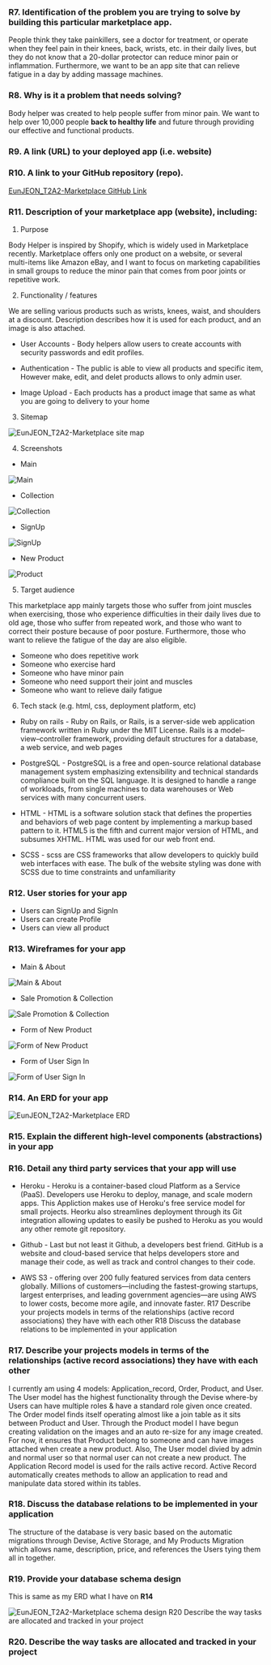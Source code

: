### R7. Identification of the problem you are trying to solve by building this particular marketplace app.

People think they take painkillers, see a doctor for treatment, or operate when they feel pain in their knees, back, wrists, etc. in their daily lives, but they do not know that a 20-dollar protector can reduce minor pain or inflammation. Furthermore, we want to be an app site that can relieve fatigue in a day by adding massage machines.

### R8. Why is it a problem that needs solving?

Body helper was created to help people suffer from minor pain. We want to help over 10,000 people **back to healthy life** and future through providing our effective and functional products. 

### R9. A link (URL) to your deployed app (i.e. website)


### R10. A link to your GitHub repository (repo).

[EunJEON_T2A2-Marketplace GitHub Link](https://github.com/eunbiggabi/EunJEON_T2A2)

### R11. Description of your marketplace app (website), including:

1. Purpose

Body Helper is inspired by Shopify, which is widely used in Marketplace recently. Marketplace offers only one product on a website, or several multi-items like Amazon eBay, and I want to focus on marketing capabilities in small groups to reduce the minor pain that comes from poor joints or repetitive work.


2. Functionality / features

 We are selling various products such as wrists, knees, waist, and shoulders at a discount. Description describes how it is used for each product, and an image is also attached.

- User Accounts - Body helpers allow users to create accounts with security passwords and edit profiles.

- Authentication - The public is able to view all products and specific item, However make, edit, and delet products allows to only admin user. 

- Image Upload - Each products has a product image that same as what you are going to delivery to your home  

3. Sitemap

![EunJEON_T2A2-Marketplace site map](https://i.imgur.com/hgqA0JD.png)

4. Screenshots
- Main

![Main](https://i.imgur.com/mIw8wBK.png)

- Collection

![Collection](https://i.imgur.com/zjTWfME.png)

- SignUp

![SignUp](https://i.imgur.com/5n4LEAJ.png)

- New Product

![Product](https://i.imgur.com/bD203iJ.png)


5. Target audience

This marketplace app mainly targets those who suffer from joint muscles when exercising, those who experience difficulties in their daily lives due to old age, those who suffer from repeated work, and those who want to correct their posture because of poor posture. Furthermore, those who want to relieve the fatigue of the day are also eligible.

- Someone who does repetitive work
- Someone who exercise hard
- Someone who have minor pain
- Someone who need support their joint and muscles
- Someone who want to relieve daily fatigue

6. Tech stack (e.g. html, css, deployment platform, etc)

- Ruby on rails - Ruby on Rails, or Rails, is a server-side web application framework written in Ruby under the MIT License. Rails is a model–view–controller framework, providing default structures for a database, a web service, and web pages

- PostgreSQL - PostgreSQL is a free and open-source relational database management system emphasizing extensibility and technical standards compliance built on the SQL language. It is designed to handle a range of workloads, from single machines to data warehouses or Web services with many concurrent users.

- HTML - HTML is a software solution stack that defines the properties and behaviors of web page content by implementing a markup based pattern to it. HTML5 is the fifth and current major version of HTML, and subsumes XHTML. HTML was used for our web front end.

- SCSS - scss are CSS frameworks that allow developers to quickly build web interfaces with ease. The bulk of the website styling was done with SCSS due to time constraints and unfamiliarity



### R12. User stories for your app

- Users can SignUp and SignIn
- Users can create Profile
- Users can view all product


### R13. Wireframes for your app

- Main & About

![Main & About](https://i.imgur.com/zAjEV8u.png)

- Sale Promotion & Collection

![Sale Promotion & Collection](https://i.imgur.com/dtFcuC6.png)

- Form of New Product

![Form of New Product](https://i.imgur.com/xsbvyAs.png)

- Form of User Sign In

![Form of User Sign In](https://i.imgur.com/AsYr0ye.png)

### R14. An ERD for your app

![EunJEON_T2A2-Marketplace ERD](https://i.imgur.com/oZkhXrZ.png)


### R15. Explain the different high-level components (abstractions) in your app


### R16. Detail any third party services that your app will use  

- Heroku - Heroku is a container-based cloud Platform as a Service (PaaS). Developers use Heroku to deploy, manage, and scale modern apps. This Appliction makes use of Heroku's free service model for small projects. Heorku also streamlines deployment through its Git integration allowing updates to easily be pushed to Heroku as you would any other remote git repository.

- Github - Last but not least it Github, a developers best friend. GitHub is a website and cloud-based service that helps developers store and manage their code, as well as track and control changes to their code.

- AWS S3 - offering over 200 fully featured services from data centers globally. Millions of customers—including the fastest-growing startups, largest enterprises, and leading government agencies—are using AWS to lower costs, become more agile, and innovate faster.
R17	Describe your projects models in terms of the relationships (active record associations) they have with each other
R18	Discuss the database relations to be implemented in your application

### R17. Describe your projects models in terms of the relationships (active record associations) they have with each other

I currently am using 4 models: Application_record, Order, Product, and User. The User model has the highest functionality through the Devise where-by Users can have multiple roles & have a standard role given once created. The Order model finds itself operating almost like a join table as it sits between Product and User. Through the Product model I have begun creating validation on the images and an auto re-size for any image created. For now, it ensures that Product belong to someone and can have images attached when create a new product. Also, The User model divied by admin and normal user so that normal user can not create a new product. The Application Record model is used for the rails active record. Active Record automatically creates methods to allow an application to read and manipulate data stored within its tables.

### R18. Discuss the database relations to be implemented in your application

The structure of the database is very basic based on the automatic migrations through Devise, Active Storage, and My Products Migration which allows name, description, price, and references the Users tying them all in together.


### R19. Provide your database schema design

This is same as my ERD what I have on **R14**

![EunJEON_T2A2-Marketplace schema design](https://i.imgur.com/oZkhXrZ.png)
R20	Describe the way tasks are allocated and tracked in your project

### R20. Describe the way tasks are allocated and tracked in your project




